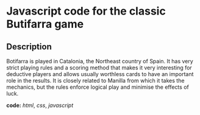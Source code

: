 # Javascript code for the classic **Butifarra** game

## Description

Botifarra is played in Catalonia, the Northeast country of Spain. It has very strict playing rules and a scoring method that makes it very interesting for deductive players and allows usually worthless cards to have an important role in the results. It is closely related to Manilla from which it takes the mechanics, but the rules enforce logical play and minimise the effects of luck. 

**code:** *html*, *css*, *javascript*
